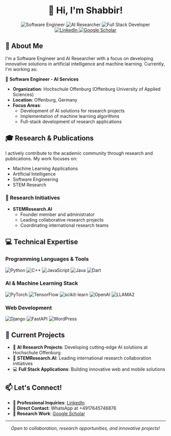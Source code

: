 # <div align="center">👋 Hi, I'm Shabbir!</div>

<div align="center">
  <img src="https://img.shields.io/badge/Software_Engineer-blue?style=for-the-badge" alt="Software Engineer"/>
  <img src="https://img.shields.io/badge/AI_Researcher-red?style=for-the-badge" alt="AI Researcher"/>
  <img src="https://img.shields.io/badge/Full_Stack_Developer-green?style=for-the-badge" alt="Full Stack Developer"/>
</div>

<div align="center">
  <a href="https://www.linkedin.com/in/sashuvo/">
    <img src="https://img.shields.io/badge/LinkedIn-0077B5?style=for-the-badge&logo=linkedin&logoColor=white" alt="LinkedIn"/>
  </a>
  <a href="https://scholar.google.com/citations?user=_I8J_VwAAAAJ">
    <img src="https://img.shields.io/badge/Google_Scholar-4285F4?style=for-the-badge&logo=google-scholar&logoColor=white" alt="Google Scholar"/>
  </a>
</div>

## 🎯 About Me

I'm a Software Engineer and AI Researcher with a focus on developing innovative solutions in artificial intelligence and machine learning. Currently, I'm working as:

🏢 **Software Engineer - AI Services**

- **Organization**: Hochschule Offenburg (Offenburg University of Applied Sciences)
- **Location**: Offenburg, Germany
- **Focus Areas**:
  - Development of AI solutions for research projects
  - Implementation of machine learning algorithms
  - Full-stack development of research applications

## 🎓 Research & Publications

I actively contribute to the academic community through research and publications. My work focuses on:

- Machine Learning Applications
- Artificial Intelligence
- Software Engineering
- STEM Research

### 🔬 Research Initiatives

- **STEMResearch.AI**
  - Founder member and administrator
  - Leading collaborative research projects
  - Coordinating international research teams

## 💻 Technical Expertise

### Programming Languages & Tools

<div align="left">
  <img src="https://img.shields.io/badge/Python-3776AB?style=for-the-badge&logo=python&logoColor=white" alt="Python"/>
  <img src="https://img.shields.io/badge/C++-00599C?style=for-the-badge&logo=c%2B%2B&logoColor=white" alt="C++"/>
  <img src="https://img.shields.io/badge/JavaScript-F7DF1E?style=for-the-badge&logo=javascript&logoColor=black" alt="JavaScript"/>
  <img src="https://img.shields.io/badge/Java-ED8B00?style=for-the-badge&logo=openjdk&logoColor=white" alt="Java"/>
  <img src="https://img.shields.io/badge/Dart-0175C2?style=for-the-badge&logo=dart&logoColor=white" alt="Dart"/>
</div>

### AI & Machine Learning Stack

<div align="left">
  <img src="https://img.shields.io/badge/PyTorch-EE4C2C?style=for-the-badge&logo=pytorch&logoColor=white" alt="PyTorch"/>
  <img src="https://img.shields.io/badge/TensorFlow-FF6F00?style=for-the-badge&logo=tensorflow&logoColor=white" alt="TensorFlow"/>
  <img src="https://img.shields.io/badge/scikit--learn-F7931E?style=for-the-badge&logo=scikit-learn&logoColor=white" alt="scikit-learn"/>
  <img src="https://img.shields.io/badge/OpenAI-412991?style=for-the-badge&logo=openai&logoColor=white" alt="OpenAI"/>
  <img src="https://img.shields.io/badge/LLAMA2-4B0082?style=for-the-badge" alt="LLAMA2"/>
</div>

### Web Development

<div align="left">
  <img src="https://img.shields.io/badge/Django-092E20?style=for-the-badge&logo=django&logoColor=white" alt="Django"/>
  <img src="https://img.shields.io/badge/FastAPI-009688?style=for-the-badge&logo=fastapi&logoColor=white" alt="FastAPI"/>
  <img src="https://img.shields.io/badge/WordPress-21759B?style=for-the-badge&logo=wordpress&logoColor=white" alt="WordPress"/>
</div>

## 🌟 Current Projects

- 🤖 **AI Research Projects**: Developing cutting-edge AI solutions at Hochschule Offenburg
- 🔬 **STEMResearch.AI**: Leading international research collaboration initiatives
- 💻 **Full Stack Applications**: Building innovative web and mobile solutions

## 📫 Let's Connect!

- 💼 **Professional Inquiries**: [LinkedIn](https://www.linkedin.com/in/sashuvo/)
- 📱 **Direct Contact**: WhatsApp at +4917645746876
- 🎯 **Research Work**: [Google Scholar](https://scholar.google.com/citations?user=_I8J_VwAAAAJ)

---

<div align="center">
  <i>Open to collaboration, research opportunities, and innovative projects!</i>
</div>

